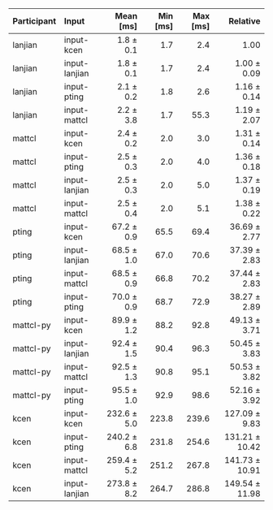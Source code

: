 | Participant | Input | Mean [ms] | Min [ms] | Max [ms] | Relative |
|:---|:---|---:|---:|---:|---:|
| lanjian | input-kcen | 1.8 ± 0.1 | 1.7 | 2.4 | 1.00 |
| lanjian | input-lanjian | 1.8 ± 0.1 | 1.7 | 2.4 | 1.00 ± 0.09 |
| lanjian | input-pting | 2.1 ± 0.2 | 1.8 | 2.6 | 1.16 ± 0.14 |
| lanjian | input-mattcl | 2.2 ± 3.8 | 1.7 | 55.3 | 1.19 ± 2.07 |
| mattcl | input-kcen | 2.4 ± 0.2 | 2.0 | 3.0 | 1.31 ± 0.14 |
| mattcl | input-pting | 2.5 ± 0.3 | 2.0 | 4.0 | 1.36 ± 0.18 |
| mattcl | input-lanjian | 2.5 ± 0.3 | 2.0 | 5.0 | 1.37 ± 0.19 |
| mattcl | input-mattcl | 2.5 ± 0.4 | 2.0 | 5.1 | 1.38 ± 0.22 |
| pting | input-kcen | 67.2 ± 0.9 | 65.5 | 69.4 | 36.69 ± 2.77 |
| pting | input-lanjian | 68.5 ± 1.0 | 67.0 | 70.6 | 37.39 ± 2.83 |
| pting | input-mattcl | 68.5 ± 0.9 | 66.8 | 70.2 | 37.44 ± 2.83 |
| pting | input-pting | 70.0 ± 0.9 | 68.7 | 72.9 | 38.27 ± 2.89 |
| mattcl-py | input-kcen | 89.9 ± 1.2 | 88.2 | 92.8 | 49.13 ± 3.71 |
| mattcl-py | input-lanjian | 92.4 ± 1.5 | 90.4 | 96.3 | 50.45 ± 3.83 |
| mattcl-py | input-mattcl | 92.5 ± 1.3 | 90.8 | 95.1 | 50.53 ± 3.82 |
| mattcl-py | input-pting | 95.5 ± 1.0 | 92.9 | 98.6 | 52.16 ± 3.92 |
| kcen | input-kcen | 232.6 ± 5.0 | 223.8 | 239.6 | 127.09 ± 9.83 |
| kcen | input-pting | 240.2 ± 6.8 | 231.8 | 254.6 | 131.21 ± 10.42 |
| kcen | input-mattcl | 259.4 ± 5.2 | 251.2 | 267.8 | 141.73 ± 10.91 |
| kcen | input-lanjian | 273.8 ± 8.2 | 264.7 | 286.8 | 149.54 ± 11.98 |
